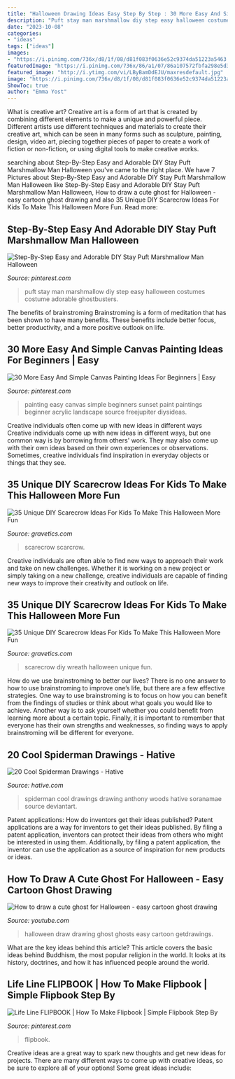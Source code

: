 ```yaml
---
title: "Halloween Drawing Ideas Easy Step By Step : 30 More Easy And Simple Canvas Painting Ideas For Beginners"
description: "Puft stay man marshmallow diy step easy halloween costumes costume adorable ghostbusters"
date: "2023-10-08"
categories:
- "ideas"
tags: ["ideas"]
images:
- "https://i.pinimg.com/736x/d8/1f/08/d81f083f0636e52c9374da51223a5463.jpg"
featuredImage: "https://i.pinimg.com/736x/86/a1/07/86a107572fbfa298e5d304191df530f4.jpg"
featured_image: "http://i.ytimg.com/vi/LByBamDdEJU/maxresdefault.jpg"
image: "https://i.pinimg.com/736x/d8/1f/08/d81f083f0636e52c9374da51223a5463.jpg"
ShowToc: true
author: "Emma Yost"
---
```



What is creative art?
Creative art is a form of art that is created by combining different elements to make a unique and powerful piece. Different artists use different techniques and materials to create their creative art, which can be seen in many forms such as sculpture, painting, design, video art, piecing together pieces of paper to create a work of fiction or non-fiction, or using digital tools to make creative works.

	

		
searching about Step-By-Step Easy and Adorable DIY Stay Puft Marshmallow Man Halloween you've came to the right place. We have 7 Pictures about Step-By-Step Easy and Adorable DIY Stay Puft Marshmallow Man Halloween like Step-By-Step Easy and Adorable DIY Stay Puft Marshmallow Man Halloween, How to draw a cute ghost for Halloween - easy cartoon ghost drawing and also 35 Unique DIY Scarecrow Ideas For Kids To Make This Halloween More Fun. Read more:
		
    
## Step-By-Step Easy And Adorable DIY Stay Puft Marshmallow Man Halloween

<img loading=lazy src="https://i.pinimg.com/736x/d8/1f/08/d81f083f0636e52c9374da51223a5463.jpg" onerror="this.onerror=null;this.src='https://tse2.mm.bing.net/th?id=OIP.hBeDhSRAHlPF78h4loy-pQHaKm&amp;pid=15.1';" alt="Step-By-Step Easy and Adorable DIY Stay Puft Marshmallow Man Halloween">

_Source: pinterest.com_

>puft stay man marshmallow diy step easy halloween costumes costume adorable ghostbusters. 

	

The benefits of brainstroming
Brainstroming is a form of meditation that has been shown to have many benefits. These benefits include better focus, better productivity, and a more positive outlook on life.

    
## 30 More Easy And Simple Canvas Painting Ideas For Beginners | Easy

<img loading=lazy src="https://i.pinimg.com/736x/41/72/72/4172720c03129b7ca5ad7d73ddb79c07.jpg" onerror="this.onerror=null;this.src='https://tse1.mm.bing.net/th?id=OIP.Qj1AVBbQm2ur_XeZ-7Y3VwHaF3&amp;pid=15.1';" alt="30 More Easy And Simple Canvas Painting Ideas For Beginners | Easy">

_Source: pinterest.com_

>painting easy canvas simple beginners sunset paint paintings beginner acrylic landscape source freejupiter diysideas. 

	

Creative individuals often come up with new ideas in different ways
Creative individuals come up with new ideas in different ways, but one common way is by borrowing from others' work. They may also come up with their own ideas based on their own experiences or observations. Sometimes, creative individuals find inspiration in everyday objects or things that they see.

    
## 35 Unique DIY Scarecrow Ideas For Kids To Make This Halloween More Fun

<img loading=lazy src="https://www.gravetics.com/wp-content/uploads/2017/07/DIY-Pallet-Scarcrow.jpg" onerror="this.onerror=null;this.src='https://tse4.mm.bing.net/th?id=OIP.vS7fFnO4E-OkOofH3C294QHaJ4&amp;pid=15.1';" alt="35 Unique DIY Scarecrow Ideas For Kids To Make This Halloween More Fun">

_Source: gravetics.com_

>scarecrow scarcrow. 

	

Creative individuals are often able to find new ways to approach their work and take on new challenges. Whether it is working on a new project or simply taking on a new challenge, creative individuals are capable of finding new ways to improve their creativity and outlook on life.

    
## 35 Unique DIY Scarecrow Ideas For Kids To Make This Halloween More Fun

<img loading=lazy src="http://www.gravetics.com/wp-content/uploads/2017/07/A-scarecrow-wreath.jpg" onerror="this.onerror=null;this.src='https://tse3.mm.bing.net/th?id=OIP.4-X1beS9f9uEUje5cWxHyAHaJ4&amp;pid=15.1';" alt="35 Unique DIY Scarecrow Ideas For Kids To Make This Halloween More Fun">

_Source: gravetics.com_

>scarecrow diy wreath halloween unique fun. 

	

How do we use brainstroming to better our lives?
There is no one answer to how to use brainstroming to improve one’s life, but there are a few effective strategies. One way to use brainstroming is to focus on how you can benefit from the findings of studies or think about what goals you would like to achieve. Another way is to ask yourself whether you could benefit from learning more about a certain topic. Finally, it is important to remember that everyone has their own strengths and weaknesses, so finding ways to apply brainstroming will be different for everyone.

    
## 20 Cool Spiderman Drawings - Hative

<img loading=lazy src="https://hative.com/wp-content/uploads/2014/07/spiderman-drawings/6-spiderman-drawings.jpg" onerror="this.onerror=null;this.src='https://tse2.mm.bing.net/th?id=OIP.z5GgcAyBC4O8_uCadql1DQHaKN&amp;pid=15.1';" alt="20 Cool Spiderman Drawings - Hative">

_Source: hative.com_

>spiderman cool drawings drawing anthony woods hative soranamae source deviantart. 

	

Patent applications: How do inventors get their ideas published?
Patent applications are a way for inventors to get their ideas published. By filing a patent application, inventors can protect their ideas from others who might be interested in using them. Additionally, by filing a patent application, the inventor can use the application as a source of inspiration for new products or ideas.

    
## How To Draw A Cute Ghost For Halloween - Easy Cartoon Ghost Drawing

<img loading=lazy src="http://i.ytimg.com/vi/LByBamDdEJU/maxresdefault.jpg" onerror="this.onerror=null;this.src='https://tse2.mm.bing.net/th?id=OIP.nPz1l8fZU-BClCVwrJsMcAHaEK&amp;pid=15.1';" alt="How to draw a cute ghost for Halloween - easy cartoon ghost drawing">

_Source: youtube.com_

>halloween draw drawing ghost ghosts easy cartoon getdrawings. 

	

What are the key ideas behind this article?
This article covers the basic ideas behind Buddhism, the most popular religion in the world. It looks at its history, doctrines, and how it has influenced people around the world.

    
## Life Line FLIPBOOK | How To Make Flipbook | Simple Flipbook Step By

<img loading=lazy src="https://i.pinimg.com/736x/86/a1/07/86a107572fbfa298e5d304191df530f4.jpg" onerror="this.onerror=null;this.src='https://tse3.mm.bing.net/th?id=OIP.ANri4u4aBXZGVzs9p6IpYgHaEK&amp;pid=15.1';" alt="Life Line FLIPBOOK | How To Make Flipbook | Simple Flipbook Step By">

_Source: pinterest.com_

>flipbook. 

	

Creative ideas are a great way to spark new thoughts and get new ideas for projects. There are many different ways to come up with creative ideas, so be sure to explore all of your options! Some great ideas include:

